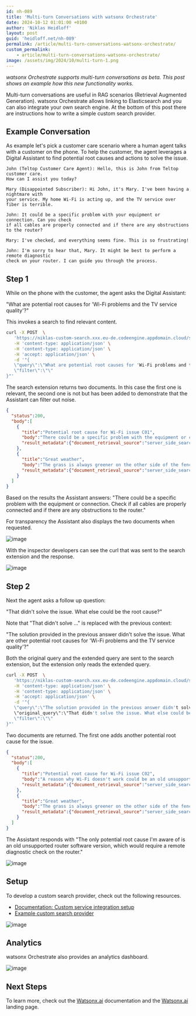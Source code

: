```yaml
---
id: nh-089
title: 'Multi-turn Conversations with watsonx Orchestrate'
date: 2024-10-12 01:01:00 +0100
author: 'Niklas Heidloff'
layout: post
guid: 'heidloff.net/nh-089'
permalink: /article/multi-turn-conversations-watsonx-orchestrate/
custom_permalink:
    - article/multi-turn-conversations-watsonx-orchestrate/
image: /assets/img/2024/10/multi-turn-1.png
---
```


*watsonx Orchestrate supports multi-turn conversations as beta. This post shows an example how this new functionality works.*

Multi-turn conversations are useful in RAG scenarios (Retrieval Augmented Generation). watsonx Orchestrate allows linking to Elasticsearch and you can also integrate your own search engine. At the bottom of this post there are instructions how to write a simple custom search provider.

## Example Conversation

As example let's pick a customer care scenario where a human agent talks with a customer on the phone. To help the customer, the agent leverages a Digital Assistant to find potential root causes and actions to solve the issue.

```text
John (Teltop Customer Care Agent): Hello, this is John from Teltop customer care. 
How can I assist you today?

Mary (Disappointed Subscriber): Hi John, it's Mary. I've been having a nightmare with 
your service. My home Wi-Fi is acting up, and the TV service over fiber is terrible.

John: It could be a specific problem with your equipment or connection. Can you check 
if all cables are properly connected and if there are any obstructions to the router?

Mary: I've checked, and everything seems fine. This is so frustrating!

John: I'm sorry to hear that, Mary. It might be best to perform a remote diagnostic 
check on your router. I can guide you through the process.
```

## Step 1

While on the phone with the customer, the agent asks the Digital Assistant:

"What are potential root causes for 'Wi-Fi problems and the TV service quality'?"

This invokes a search to find relevant content.

```bash
curl -X POST  \
   'https://niklas-custom-search.xxx.eu-de.codeengine.appdomain.cloud/search' \
   -H 'content-type: application/json' \
   -H 'content-type: application/json' \
   -H 'accept: application/json' \
   -d '"{
   \"query\":\"What are potential root causes for 'Wi-Fi problems and the TV service quality'?\",
   \"filter\":\"\"
}"' 
```

The search extension returns two documents. In this case the first one is relevant, the second one is not but has been added to demonstrate that the Assistant can filter out noise.

```json
{
  "status":200,
  "body":[
    {
      "title":"Potential root cause for Wi-Fi issue C01",
      "body":"There could be a specific problem with the equipment or connection. Ask client to check if all cables are properly connected and if there are any obstructions to the router.",
      "result_metadata":{"document_retrieval_source":"server_side_search"}
    },
    {
      "title":"Great weather",
      "body":"The grass is always greener on the other side of the fence",
      "result_metadata":{"document_retrieval_source":"server_side_search"}
    }
  ]
}
```

Based on the results the Assistant answers: "There could be a specific problem with the equipment or connection. Check if all cables are properly connected and if there are any obstructions to the router."

For transparency the Assistant also displays the two documents when requested. 

![image](/assets/img/2024/10/multi-turn-6.png)

With the inspector developers can see the curl that was sent to the search extension and the response.

![image](/assets/img/2024/10/multi-turn-2.png)

## Step 2

Next the agent asks a follow up question:

"That didn't solve the issue. What else could be the root cause?"

Note that "That didn't solve ..." is replaced with the previous context:

"The solution provided in the previous answer didn't solve the issue. What are other potential root causes for 'Wi-Fi problems and the TV service quality'?"

Both the original query and the extended query are sent to the search extension, but the extension only reads the extended query.

```bash
curl -X POST  \
   'https://niklas-custom-search.xxx.eu-de.codeengine.appdomain.cloud/search' \
   -H 'content-type: application/json' \
   -H 'content-type: application/json' \
   -H 'accept: application/json' \
   -d '"{
   \"query\":\"The solution provided in the previous answer didn't solve the issue. What are other potential root causes for 'Wi-Fi problems and the TV service quality'?\",
   \"original_query\":\"That didn't solve the issue. What else could be the root cause?\",
   \"filter\":\"\"
}"' 
```

Two documents are returned. The first one adds another potential root cause for the issue.

```json
{
  "status":200,
  "body":[
    {
      "title":"Potential root cause for Wi-Fi issue C02",
      "body":"A reason why Wi-Fi doesn't work could be an old unsupported router software version. Perform a remote diagnostic check on the router.",
      "result_metadata":{"document_retrieval_source":"server_side_search"}
    },
    {
      "title":"Great weather",
      "body":"The grass is always greener on the other side of the fence",
      "result_metadata":{"document_retrieval_source":"server_side_search"}
    }
  ]
}
```

The Assistant responds with "The only potential root cause I'm aware of is an old unsupported router software version, which would require a remote diagnostic check on the router."

![image](/assets/img/2024/10/multi-turn-3.png)

## Setup

To develop a custom search provider, check out the following resources.

* [Documentation: Custom service integration setup](https://cloud.ibm.com/docs/watson-assistant?topic=watson-assistant-search-customsearch-add)
* [Example custom search provider](https://github.com/nheidloff/watsonx-ai-platform-demos/tree/8a78cfab535f65a3f91c2852ee837c005748b404/orchestrate/custom-search)

![image](/assets/img/2024/10/multi-turn-5.png)

## Analytics

watsonx Orchestrate also provides an analytics dashboard.

![image](/assets/img/2024/10/multi-turn-4.png)

## Next Steps

To learn more, check out the [Watsonx.ai](https://www.ibm.com/docs/en/watsonx-as-a-service) documentation and the [Watsonx.ai](https://www.ibm.com/products/watsonx-ai) landing page.